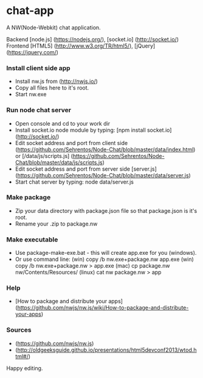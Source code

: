 chat-app
======================

A NW(Node-Webkit) chat application.

Backend [node.js] (https://nodejs.org/), [socket.io] (http://socket.io/)
Frontend [HTML5] (http://www.w3.org/TR/html5/), [jQuery] (https://jquery.com/)

### Install client side app
 - Install nw.js from (http://nwjs.io/)
 - Copy all files here to it's root.
 - Start nw.exe

### Run node chat server
 - Open console and cd to your work dir
 - Install socket.io node module by typing: [npm install socket.io] (http://socket.io/)
 - Edit socket address and port from client side (https://github.com/Sehrentos/Node-Chat/blob/master/data/index.html) or [/data/js/scripts.js] (https://github.com/Sehrentos/Node-Chat/blob/master/data/js/scripts.js)
 - Edit socket address and port from server side [server.js] (https://github.com/Sehrentos/Node-Chat/blob/master/data/server.js)
 - Start chat server by typing: node data/server.js

### Make package
 - Zip your data directory with package.json file so that package.json is it's root.
 - Rename your .zip to package.nw

### Make executable
 - Use package-make-exe.bat - this will create app.exe for you (windows).
 - Or use command line:
 (win) copy /b nw.exe+package.nw app.exe
 (win) copy /b nw.exe+package.nw > app.exe
 (mac) cp package.nw nw/Contents/Resources/
 (linux) cat nw package.nw > app

### Help
 - [How to package and distribute your apps] (https://github.com/nwjs/nw.js/wiki/How-to-package-and-distribute-your-apps)

### Sources
 - (https://github.com/nwjs/nw.js)
 - (http://oldgeeksguide.github.io/presentations/html5devconf2013/wtod.html#/)

Happy editing.